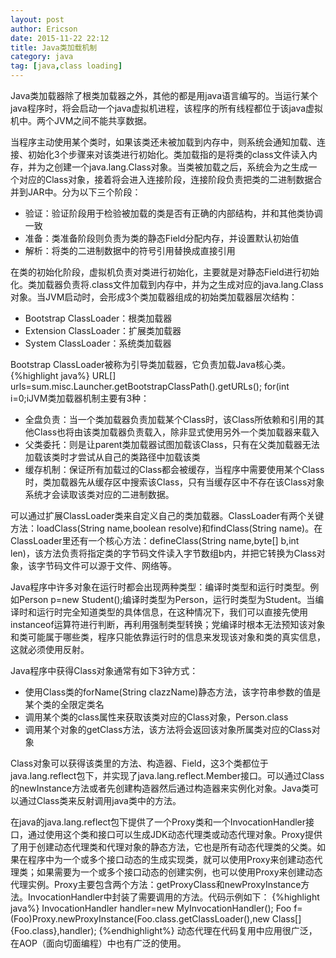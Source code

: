 ```yaml
---
layout: post
author: Ericson
date: 2015-11-22 22:12
title: Java类加载机制
category: java
tag: [java,class loading]
---
```


Java类加载器除了根类加载器之外，其他的都是用java语言编写的。当运行某个java程序时，将会启动一个java虚拟机进程，该程序的所有线程都位于该java虚拟机中。两个JVM之间不能共享数据。

当程序主动使用某个类时，如果该类还未被加载到内存中，则系统会通知加载、连接、初始化3个步骤来对该类进行初始化。类加载指的是将类的class文件读入内存，并为之创建一个java.lang.Class对象。当类被加载之后，系统会为之生成一个对应的Class对象，接着将会进入连接阶段，连接阶段负责把类的二进制数据合并到JAR中。分为以下三个阶段：
<ul>
    <li>验证：验证阶段用于检验被加载的类是否有正确的内部结构，并和其他类协调一致</li>
    <li>准备：类准备阶段则负责为类的静态Field分配内存，并设置默认初始值</li>
    <li>解析：将类的二进制数据中的符号引用替换成直接引用</li>
</ul>
在类的初始化阶段，虚拟机负责对类进行初始化，主要就是对静态Field进行初始化。类加载器负责将.class文件加载到内存中，并为之生成对应的java.lang.Class对象。当JVM启动时，会形成3个类加载器组成的初始类加载器层次结构：
<ul>
    <li>Bootstrap ClassLoader：根类加载器</li>
    <li>Extension ClassLoader：扩展类加载器</li>
    <li>System ClassLoader：系统类加载器</li>
</ul>
Bootstrap ClassLoader被称为引导类加载器，它负责加载Java核心类。
{%highlight java%}
URL[] urls=sum.misc.Launcher.getBootstrapClassPath().getURLs();
for(int i=0;i<urls.length;i++){
    System.out.println(urls[i].toExternalForm());
}
{%endhighlight%}
Externsion ClassLoader被称为扩展类加载器，它负责加载JRE的扩展目录中JAR包的类。System ClassLoader被称为系统类加载器，它负责在JVM启动时加载来自java命令的-classpath选项、java.class.path系统属性或CLASSPATH环境变量所指定的JAR包和类路径。

JVM类加载器机制主要有3种：
<ul>
    <li>全盘负责：当一个类加载器负责加载某个Class时，该Class所依赖和引用的其他Class也将由该类加载器负责载入，除非显式使用另外一个类加载器来载入</li>
    <li>父类委托：则是让parent类加载器试图加载该Class，只有在父类加载器无法加载该类时才尝试从自己的类路径中加载该类</li>
    <li>缓存机制：保证所有加载过的Class都会被缓存，当程序中需要使用某个Class时，类加载器先从缓存区中搜索该Class，只有当缓存区中不存在该Class对象系统才会读取该类对应的二进制数据。</li>
</ul>
可以通过扩展ClassLoader类来自定义自己的类加载器。ClassLoader有两个关键方法：loadClass(String name,boolean resolve)和findClass(String name)。在ClassLoader里还有一个核心方法：defineClass(String name,byte[] b,int len)，该方法负责将指定类的字节码文件读入字节数组b内，并把它转换为Class对象，该字节码文件可以源于文件、网络等。

Java程序中许多对象在运行时都会出现两种类型：编译时类型和运行时类型。例如Person p=new Student();编译时类型为Person，运行时类型为Student。当编译时和运行时完全知道类型的具体信息，在这种情况下，我们可以直接先使用instanceof运算符进行判断，再利用强制类型转换；党编译时根本无法预知该对象和类可能属于哪些类，程序只能依靠运行时的信息来发现该对象和类的真实信息，这就必须使用反射。

Java程序中获得Class对象通常有如下3钟方式：
<ul>
    <li>使用Class类的forName(String clazzName)静态方法，该字符串参数的值是某个类的全限定类名</li>
    <li>调用某个类的class属性来获取该类对应的Class对象，Person.class</li>
    <li>调用某个对象的getClass方法，该方法将会返回该对象所属类对应的Class对象</li>
</ul>
Class对象可以获得该类里的方法、构造器、Field，这3个类都位于java.lang.reflect包下，并实现了java.lang.reflect.Member接口。可以通过Class的newInstance方法或者先创建构造器然后通过构造器来实例化对象。Java类可以通过Class类来反射调用java类中的方法。

在java的java.lang.reflect包下提供了一个Proxy类和一个InvocationHandler接口，通过使用这个类和接口可以生成JDK动态代理类或动态代理对象。Proxy提供了用于创建动态代理类和代理对象的静态方法，它也是所有动态代理类的父类。如果在程序中为一个或多个接口动态的生成实现类，就可以使用Proxy来创建动态代理类；如果需要为一个或多个接口动态的创建实例，也可以使用Proxy来创建动态代理实例。Proxy主要包含两个方法：getProxyClass和newProxyInstance方法。InvocationHandler中封装了需要调用的方法。代码示例如下：
{%highlight java%}
InvocationHandler handler=new MyInvocationHandler();
Foo f=(Foo)Proxy.newProxyInstance(Foo.class.getClassLoader(),new Class[]{Foo.class},handler);
{%endhighlight%}
动态代理在代码复用中应用很广泛，在AOP（面向切面编程）中也有广泛的使用。